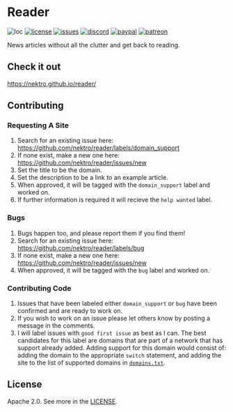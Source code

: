 # Reader
![loc](https://tokei.rs/b1/github/nektro/reader)
[![license](https://img.shields.io/github/license/nektro/reader.svg)](https://github.com/nektro/reader/blob/master/LICENSE)
[![issues](https://img.shields.io/github/issues/nektro/reader.svg)](https://github.com/nektro/reader/issues)
[![discord](https://img.shields.io/discord/396051742791434240.svg?logo=discord)](https://discord.gg/beUGrGk)
[![paypal](https://img.shields.io/badge/donate-paypal-blue.svg?logo=paypal)](https://www.paypal.me/nektro)
[![patreon](https://img.shields.io/badge/donate-patreon-orange.svg?logo=patreon)](https://www.patreon.com/nektro)

News articles without all the clutter and get back to reading.

## Check it out
https://nektro.github.io/reader/

## Contributing

### Requesting A Site
1. Search for an existing issue here: https://github.com/nektro/reader/labels/domain_support
2. If none exist, make a new one here: https://github.com/nektro/reader/issues/new
3. Set the title to be the domain.
4. Set the description to be a link to an example article.
5. When approved, it will be tagged with the `domain_support` label and worked on.
6. If further information is required it will recieve the `help wanted` label.

### Bugs
1. Bugs happen too, and please report them if you find them!
2. Search for an existing issue here: https://github.com/nektro/reader/labels/bug
3. If none exist, make a new one here: https://github.com/nektro/reader/issues/new
4. When approved, it will be tagged with the `bug` label and worked on.

### Contributing Code
1. Issues that have been labeled either `domain_support` or `bug` have been confirmed and are ready to work on.
2. If you wish to work on an issue please let others know by posting a message in the comments.
3. I will label issues with `good first issue` as best as I can. The best candidates for this label are domains that are part of a network that has support already added. Adding support for this domain would consist of: adding the domain to the appropriate `switch` statement, and adding the site to the list of supported domains in [`domains.txt`](domains.txt).

## License
Apache 2.0. See more in the [LICENSE](LICNSE]).
